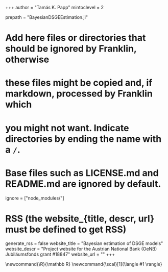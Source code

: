 <!--
Add here global page variables to use throughout your website.
-->
+++
author = "Tamás K. Papp"
mintoclevel = 2

prepath = "BayesianDSGEEstimation.jl"

# Add here files or directories that should be ignored by Franklin, otherwise
# these files might be copied and, if markdown, processed by Franklin which
# you might not want. Indicate directories by ending the name with a `/`.
# Base files such as LICENSE.md and README.md are ignored by default.
ignore = ["node_modules/"]

# RSS (the website_{title, descr, url} must be defined to get RSS)
generate_rss = false
website_title = "Bayesian estimation of DSGE models"
website_descr = "Project website for the Austrian National Bank (OeNB) Jubiläumsfonds grant #18847"
website_url   = ""
+++

<!--
Add here global latex commands to use throughout your pages.
-->
\newcommand{\R}{\mathbb R}
\newcommand{\scal}[1]{\langle #1 \rangle}
